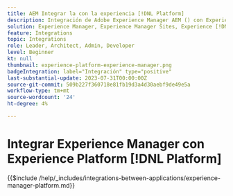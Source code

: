 ```yaml
---
title: AEM Integrar la con la experiencia [!DNL Platform]
description: Integración de Adobe Experience Manager AEM () con Experience Cloud [!DNL Platform] para maximizar el valor de los datos.
solution: Experience Manager, Experience Manager Sites, Experience [!DNL Platform]
feature: Integrations
topic: Integrations
role: Leader, Architect, Admin, Developer
level: Beginner
kt: null
thumbnail: experience-platform-experience-manager.png
badgeIntegration: label="Integración" type="positive"
last-substantial-update: 2023-07-31T00:00:00Z
source-git-commit: 509b227f360718e81fb19d3a4d30aebf9de49e5a
workflow-type: tm+mt
source-wordcount: '24'
ht-degree: 4%

---
```



# Integrar Experience Manager con Experience Platform [!DNL Platform]

{{$include /help/_includes/integrations-between-applications/experience-manager-platform.md}}
